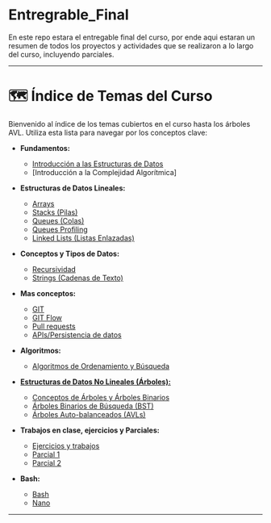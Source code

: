 # Entregrable_Final
En este repo estara el entregable final del curso, por ende aqui estaran un resumen de todos los proyectos y actividades que se realizaron a lo largo del curso, incluyendo parciales.

---
# 🗺️ Índice de Temas del Curso

Bienvenido al índice de los temas cubiertos en el curso hasta los árboles AVL. Utiliza esta lista para navegar por los conceptos clave:

*   **Fundamentos:**
    *   [Introducción a las Estructuras de Datos](Introduccion_Estructura_De_Datos/Introduccion.md)
    *   [Introducción a la Complejidad Algorítmica]

*   **Estructuras de Datos Lineales:**
    *   [Arrays](Arrays)
    *   [Stacks (Pilas)](Stacks%20(Pilas))
    *   [Queues (Colas)](Queues)
    *   [Queues Profiling](Queues-Profiling)
    *   [Linked Lists (Listas Enlazadas)](LinkedList)

*   **Conceptos y Tipos de Datos:**
    *   [Recursividad](Recursividad-Debugging-Call%20stack/Explicacion.md)
    *   [Strings (Cadenas de Texto)](Strings/Explicacion.md)

*   **Mas conceptos:**
    *   [GIT](GIT/Explicacion.md)
    *   [GIT Flow](GIT-flow)
    *   [Pull requests](Pull-requests/Explicacion.md)
    *   [APIs/Persistencia de datos](APIs-Persistencia_de_datos/Explicacion.md)

*   **Algoritmos:**
    *   [Algoritmos de Ordenamiento y Búsqueda](Ordenamiento_y_busqueda/Explicacion.md)

*   [**Estructuras de Datos No Lineales (Árboles):**](Trees)
    *   [Conceptos de Árboles y Árboles Binarios](Trees/Binary-tree)
    *   [Árboles Binarios de Búsqueda (BST)](Trees/Binary-Search-Tree)
    *   [Árboles Auto-balanceados (AVLs)](Trees/AVL)

*   **Trabajos en clase, ejercicios y Parciales:**
    *   [Ejercicios y trabajos](Stuff)
    *   [Parcial 1](Parcial1)
    *   [Parcial 2](Parcial2)

*   **Bash:**
       *   [Bash](Bash-Nano/Bash/Explicacion.md)
       *   [Nano](Bash-Nano/Nano_&_Stuff/Explicacion.md)
   ---
